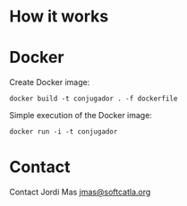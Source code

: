 

# How it works



#  Docker

Create Docker image:

``docker build -t conjugador . -f dockerfile``

Simple execution of the Docker image:

``docker run -i -t conjugador``


# Contact

Contact Jordi Mas <jmas@softcatla.org>

